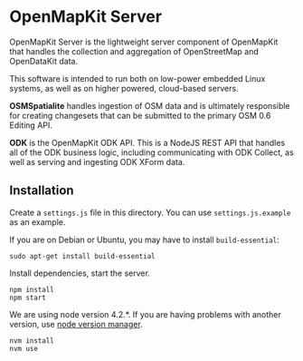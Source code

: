 # OpenMapKit Server

 OpenMapKit Server is the lightweight server component of OpenMapKit that
 handles the collection and aggregation of OpenStreetMap and OpenDataKit data.

 This software is intended to run both on low-power embedded Linux systems,
 as well as on higher powered, cloud-based servers.

 __OSMSpatialite__ handles ingestion of OSM data and is ultimately responsible
 for creating changesets that can be submitted to the primary OSM 0.6 Editing
 API.

 __ODK__ is the OpenMapKit ODK API. This is a NodeJS REST API that handles
 all of the ODK business logic, including communicating with ODK Collect,
 as well as serving and ingesting ODK XForm data.

## Installation

Create a `settings.js` file in this directory. You can use `settings.js.example`
as an example.

If you are on Debian or Ubuntu, you may have to install `build-essential`:

```
sudo apt-get install build-essential
```

Install dependencies, start the server.

```
npm install
npm start
```

We are using node version 4.2.*. If you are having problems with another
version, use [node version manager](https://github.com/creationix/nvm).

```
nvm install
nvm use
```
